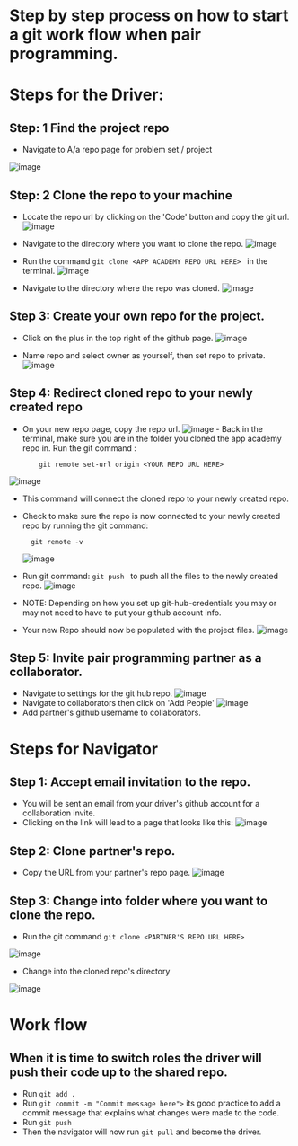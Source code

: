 
# Step by step process on how to start a git work flow when pair programming.

# Steps for the Driver:
## Step: 1 Find the project repo
  - Navigate to A/a repo page for problem set / project

![image](https://github.com/AlanDeleon88/gitHubCheatSheet/assets/92609467/23d4b31e-d5d0-4eef-938e-8ed26392b2e4)


## Step: 2 Clone the repo to your machine
   - Locate the repo url by clicking on the 'Code' button and copy the git url.
       ![image](https://github.com/AlanDeleon88/gitHubCheatSheet/assets/92609467/6752f20c-7b2d-49bf-b14a-c3abb1d5c754)

   - Navigate to the directory where you want to clone the repo.
      ![image](https://github.com/AlanDeleon88/gitHubCheatSheet/assets/92609467/0b7438d8-620c-4b1a-9bab-af958397d565)

   - Run the command ```git clone <APP ACADEMY REPO URL HERE> ``` in the terminal.
    ![image](https://github.com/AlanDeleon88/gitHubCheatSheet/assets/92609467/1290d842-b73c-466c-85b7-c3356eeccd3d)

   - Navigate to the directory where the repo was cloned.
     ![image](https://github.com/AlanDeleon88/gitHubCheatSheet/assets/92609467/754504f1-8166-4ad7-8790-f85d96bbf9d7)


## Step 3: Create your own repo for the project.
   - Click on the plus in the top right of the github page.
   ![image](https://github.com/AlanDeleon88/gitHubCheatSheet/assets/92609467/862e5d5d-8db5-45aa-98cc-a5248cbb1bd4)

   - Name repo and select owner as yourself, then set repo to private.
    ![image](https://github.com/AlanDeleon88/gitHubCheatSheet/assets/92609467/8e78a888-91c1-4337-8e0a-ba4d80e1b9dc)


## Step 4: Redirect cloned repo to your newly created repo
   - On your new repo page, copy the repo url.
        ![image](https://github.com/AlanDeleon88/gitHubCheatSheet/assets/92609467/71bb2b6e-cd93-4636-95d4-eb52a8e43496)
    - Back in the terminal, make sure you are in the folder you cloned the app academy repo in.
      Run the git command : 

       ```
           git remote set-url origin <YOUR REPO URL HERE>
       ```
   ![image](https://github.com/AlanDeleon88/gitHubCheatSheet/assets/92609467/61650088-70f6-4ca8-9b8b-d41b31aabae1)
   - This command will connect the cloned repo to your newly created repo.
   - Check to make sure the repo is now connected to your newly created repo by running the git command: 
      ```
        git remote -v
      ```
      ![image](https://github.com/AlanDeleon88/gitHubCheatSheet/assets/92609467/4328bbee-d3a4-491c-b943-f35ce50745d2)

   - Run git command: ```git push ``` to push all the files to the newly created repo.
   ![image](https://github.com/AlanDeleon88/gitHubCheatSheet/assets/92609467/27d668d4-8761-40d8-88ff-ded37d5e0d08)
   - NOTE: Depending on how you set up git-hub-credentials you may or may not need to have to put your github account info.
   - Your new Repo should now be populated with the project files.
    ![image](https://github.com/AlanDeleon88/gitHubCheatSheet/assets/92609467/1f995d6a-5c93-4e9c-8723-b8620a647467)


## Step 5: Invite pair programming partner as a collaborator.
   - Navigate to settings for the git hub repo.
        ![image](https://github.com/AlanDeleon88/gitHubCheatSheet/assets/92609467/1688aa15-54c8-498d-b2a3-621337351c20)
   - Navigate to collaborators then click on 'Add People'
        ![image](https://github.com/AlanDeleon88/gitHubCheatSheet/assets/92609467/63a7799c-44ec-4c39-b79d-cf51ca3c685e)
   - Add partner's github username to collaborators.


# Steps for Navigator
## Step 1: Accept email invitation to the repo.
  - You will be sent an email from your driver's github account for a collaboration invite.
  - Clicking on the link will lead to a page that looks like this:
  ![image](https://github.com/AlanDeleon88/gitHubCheatSheet/assets/92609467/3f719f53-17d2-4ed0-b5a8-19355dccce1b)

## Step 2: Clone partner's repo.
  - Copy the URL from your partner's repo page.
   ![image](https://github.com/AlanDeleon88/gitHubCheatSheet/assets/92609467/2ea36e39-f4be-451a-b8b1-966100e2c12e)
## Step 3: Change into folder where you want to clone the repo.
   - Run the git command  ```git clone <PARTNER'S REPO URL HERE>```

  ![image](https://github.com/AlanDeleon88/gitHubCheatSheet/assets/92609467/24782c37-1a23-4927-9769-ed20a23de8ce)
  - Change into the cloned repo's directory

![image](https://github.com/AlanDeleon88/gitHubCheatSheet/assets/92609467/4fdb7741-3cb2-4d8a-b3f0-383db5d43189)


# Work flow
## When it is time to switch roles the driver will push their code up to the shared repo.
   - Run ```git add .```
   - Run ```git commit -m "Commit message here">``` its good practice to add a commit message that explains what changes were made to the code.
   - Run ```git push```
- Then the navigator will now run ```git pull``` and become the driver.
